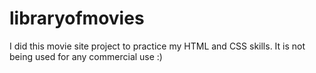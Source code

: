 # libraryofmovies
I did this movie site project to practice my HTML and CSS skills. It is not being used for any commercial use :)
